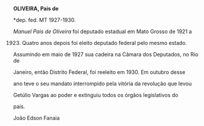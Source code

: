 **OLIVEIRA, Pais de**



\*dep. fed. MT 1927-1930.



*Manuel Pais de Oliveira* foi deputado estadual em Mato Grosso de 1921 a

1923. Quatro anos depois foi eleito deputado federal pelo mesmo estado.

Assumindo em maio de 1927 sua cadeira na Câmara dos Deputados, no Rio de

Janeiro, então Distrito Federal, foi reeleito em 1930. Em outubro desse

ano teve o seu mandato interrompido pela vitória da revolução que levou

Getúlio Vargas ao poder e extinguiu todos os órgãos legislativos do

país.



João Edson Fanaia



